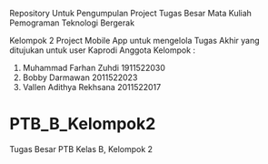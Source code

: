 Repository Untuk Pengumpulan Project Tugas Besar Mata Kuliah Pemograman Teknologi Bergerak

Kelompok 2
Project Mobile App untuk mengelola Tugas Akhir yang ditujukan untuk user Kaprodi
Anggota Kelompok :

1. Muhammad Farhan Zuhdi 1911522030
2. Bobby Darmawan 2011522023
3. Vallen Adithya Rekhsana 2011522017
# PTB_B_Kelompok2
Tugas Besar PTB Kelas B, Kelompok 2
